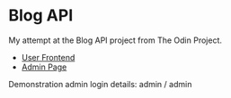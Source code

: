 # Blog API
My attempt at the Blog API project from The Odin Project.

- [User Frontend](https://blog-api-frontend-service.onrender.com)
- [Admin Page](https://blog-api-admin-service.onrender.com)

Demonstration admin login details: admin / admin
